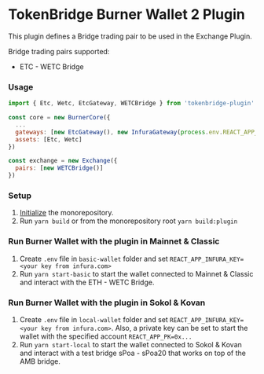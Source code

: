 # TokenBridge Burner Wallet 2 Plugin

This plugin defines a Bridge trading pair to be used in the Exchange Plugin.

Bridge trading pairs supported:
* ETC - WETC Bridge

### Usage

```javascript
import { Etc, Wetc, EtcGateway, WETCBridge } from 'tokenbridge-plugin'

const core = new BurnerCore({
  ...
  gateways: [new EtcGateway(), new InfuraGateway(process.env.REACT_APP_INFURA_KEY)],
  assets: [Etc, Wetc]
})

const exchange = new Exchange({
  pairs: [new WETCBridge()]
})
```


### Setup
1. [Initialize](../README.md#initializing-the-monorepository) the monorepository.
2. Run `yarn build` or from the monorepository root `yarn build:plugin`

### Run Burner Wallet with the plugin in Mainnet & Classic
1. Create `.env` file in `basic-wallet` folder and set `REACT_APP_INFURA_KEY=<your key from infura.com>`
2. Run `yarn start-basic` to start the wallet connected to Mainnet & Classic and interact with the ETH - WETC Bridge.

### Run Burner Wallet with the plugin in Sokol & Kovan
1. Create `.env` file in `local-wallet` folder and set `REACT_APP_INFURA_KEY=<your key from infura.com>`. 
Also, a private key can be set to start the wallet with the specified account `REACT_APP_PK=0x...`
2. Run `yarn start-local` to start the wallet connected to Sokol & Kovan and interact with a test bridge sPoa - sPoa20
that works on top of the AMB bridge.

